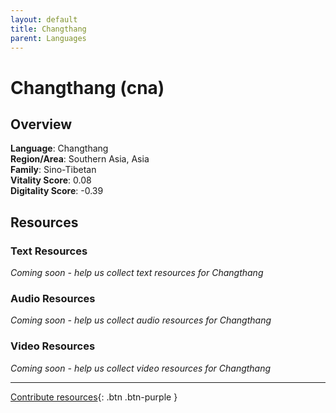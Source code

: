 ```yaml
---
layout: default
title: Changthang
parent: Languages
---
```


# Changthang (cna)

## Overview

**Language**: Changthang  
**Region/Area**: Southern Asia, Asia  
**Family**: Sino-Tibetan  
**Vitality Score**: 0.08  
**Digitality Score**: -0.39  

## Resources

### Text Resources
*Coming soon - help us collect text resources for Changthang*

### Audio Resources
*Coming soon - help us collect audio resources for Changthang*

### Video Resources
*Coming soon - help us collect video resources for Changthang*

---

[Contribute resources](https://fairtrain.github.io/){: .btn .btn-purple }
